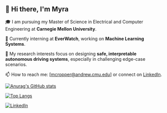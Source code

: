 ## 👋 Hi there, I'm Myra

🎓 I am pursuing my Master of Science in Electrical and Computer Engineering at **Carnegie Mellon University**.

💼 Currently interning at **EverWatch**, working on **Machine Learning Systems**.

🚗 My research interests focus on designing **safe, interpretable autonomous driving systems**, especially in challenging edge-case scenarios.

📫 How to reach me: [mcropper@andrew.cmu.edu] or connect on [LinkedIn](https://www.linkedin.com/in/myra-cropper-40ba0a250/).




[![Anurag's GitHub stats](https://github-readme-stats.vercel.app/api?username=mcropper14)](https://github.com/anuraghazra/github-readme-stats)

[![Top Langs](https://github-readme-stats.vercel.app/api/top-langs/?username=mcropper14&layout=compact)](https://github.com/anuraghazra/github-readme-stats)

[![LinkedIn](https://img.shields.io/badge/LinkedIn-blue?logo=linkedin&logoColor=white)](https://www.linkedin.com/in/myra-cropper-40ba0a250/)


